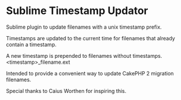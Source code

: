 # Sublime Timestamp Updator

Sublime plugin to update filenames with a unix timestamp prefix.

Timestamps are updated to the current time for filenames that already contain a timestamp.

A new timestamp is prepended to filenames without timestamps. \<timestamp>_filename.ext

Intended to provide a convenient way to update CakePHP 2 migration filenames.  

Special thanks to Caius Worthen for inspiring this.
